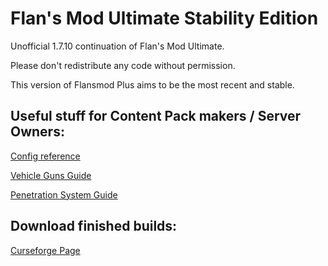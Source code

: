 # Flan's Mod Ultimate Stability Edition

Unofficial 1.7.10 continuation of Flan's Mod Ultimate.


Please don't redistribute any code without permission.

This version of Flansmod Plus aims to be the most recent and stable.

## Useful stuff for Content Pack makers / Server Owners:

[Config reference](https://github.com/Unknown025/Flans-Mod-Plus/blob/Ultimate/ConfigReference.md)

[Vehicle Guns Guide](https://github.com/Unknown025/Flans-Mod-Plus/blob/Ultimate/VehicleGuns.md)

[Penetration System Guide](https://github.com/Unknown025/Flans-Mod-Plus/blob/Ultimate/PenetrationSystem.md)

## Download finished builds:

[Curseforge Page](https://www.curseforge.com/minecraft/mc-mods/flans-mod-ultimate-stability-edition)
